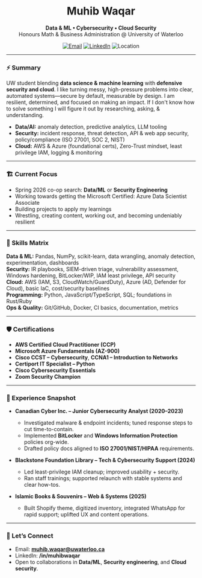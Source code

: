 <!-- PROFILE README: Muhib Waqar -->

<h1 align="center">Muhib Waqar</h1>
<p align="center">
  <b>Data & ML • Cybersecurity • Cloud Security</b><br>
  Honours Math & Business Administration @ University of Waterloo
</p>

<p align="center">
  <a href="mailto:muhib.waqar@uwaterloo.ca"><img alt="Email" src="https://img.shields.io/badge/Email-muhib.waqar%40uwaterloo.ca-blue?style=flat-square"></a>
  <a href="https://www.linkedin.com/in/muhibwaqar/"><img alt="LinkedIn" src="https://img.shields.io/badge/LinkedIn-muhibwaqar-0A66C2?style=flat-square&logo=linkedin"></a>
  <img alt="Location" src="https://img.shields.io/badge/Toronto%20%7C%20Waterloo-Canada-2ea44f?style=flat-square">
</p>

---

### ⚡ Summary
UW student blending **data science & machine learning** with **defensive security and cloud**. I like turning messy, high-pressure problems into clear, automated systems—secure by default, measurable by design. I am resilient, determined, and focused on making an impact. If I don't know how to solve something I will figure it out by researching, asking, & understanding.

- **Data/AI:** anomaly detection, predictive analytics, LLM tooling  
- **Security:** incident response, threat detection, API & web app security, policy/compliance (ISO 27001, SOC 2, NIST)  
- **Cloud:** AWS & Azure (foundational certs), Zero-Trust mindset, least privilege IAM, logging & monitoring

---

### 🏗️ Current Focus
- Spring 2026 co-op search: **Data/ML** or **Security Engineering**  
- Working towards getting the Microsoft Certified: Azure Data Scientist Associate
- Building projects to apply my learnings
- Wrestling, creating content, working out, and becoming undeniably resilient



---

### 🧰 Skills Matrix
**Data & ML:** Pandas, NumPy, scikit-learn, data wrangling, anomaly detection, experimentation, dashboards  
**Security:** IR playbooks, SIEM-driven triage, vulnerability assessment, Windows hardening, BitLocker/WIP, IAM least privilege, API security  
**Cloud:** AWS (IAM, S3, CloudWatch/GuardDuty), Azure (AD, Defender for Cloud), basic IaC, cost/security baselines  
**Programming:** Python, JavaScript/TypeScript, SQL; foundations in Rust/Ruby  
**Ops & Quality:** Git/GitHub, Docker, CI basics, documentation, metrics

---

### 🛡️ Certifications
- **AWS Certified Cloud Practitioner (CCP)**
- **Microsoft Azure Fundamentals (AZ-900)**
- **Cisco CCST – Cybersecurity**, **CCNA1 – Introduction to Networks**
- **Certiport IT Specialist – Python**
- **Cisco Cybersecurity Essentials**
- **Zoom Security Champion**
---

### 💼 Experience Snapshot

- **Canadian Cyber Inc. – Junior Cybersecurity Analyst (2020–2023)**  
  - Investigated malware & endpoint incidents; tuned response steps to cut time-to-contain.  
  - Implemented **BitLocker** and **Windows Information Protection** policies org-wide.  
  - Drafted policy docs aligned to **ISO 27001/NIST/HIPAA** requirements.

- **Blackstone Foundation Library – Tech & Cybersecurity Support (2024)**  
  - Led least-privilege IAM cleanup; improved usability + security.  
  - Ran staff trainings; supported relaunch with stable systems and clear how-tos.

- **Islamic Books & Souvenirs – Web & Systems (2025)**  
  - Built Shopify theme, digitized inventory, integrated WhatsApp for rapid support; uplifted UX and content operations.

---

### 🤝 Let’s Connect
- Email: **muhib.waqar@uwaterloo.ca**  
- LinkedIn: **/in/muhibwaqar**  
- Open to collaborations in **Data/ML**, **Security engineering**, and **Cloud security**.

<!--
Tips:
1) Keep this repo named exactly `muhibwaqar` for auto-profile rendering.
2) Pin 6 most relevant repos so they appear below this README.
3) Use GitHub Topics on each repo: `machine-learning`, `anomaly-detection`, `security`, `aws`, `azure`, `shopify`, etc.
-->
